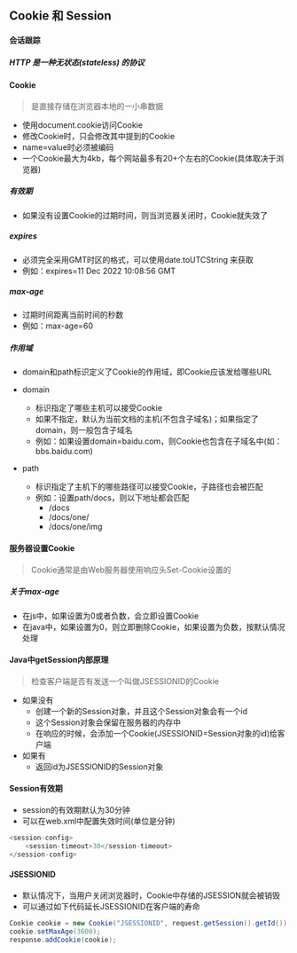 ## Cookie 和 Session

#### 会话跟踪

##### HTTP 是一种无状态(stateless) 的协议


#### Cookie

> 是直接存储在浏览器本地的一小串数据

* 使用document.cookie访问Cookie
* 修改Cookie时，只会修改其中提到的Cookie
* name=value时必须被编码
* 一个Cookie最大为4kb，每个网站最多有20+个左右的Cookie(具体取决于浏览器)

##### 有效期

* 如果没有设置Cookie的过期时间，则当浏览器关闭时，Cookie就失效了

##### expires

* 必须完全采用GMT时区的格式，可以使用date.toUTCString 来获取
* 例如：expires=11 Dec 2022 10:08:56 GMT

##### max-age

* 过期时间距离当前时间的秒数
* 例如：max-age=60

##### 作用域

* domain和path标识定义了Cookie的作用域，即Cookie应该发给哪些URL
* domain
  * 标识指定了哪些主机可以接受Cookie
  * 如果不指定，默认为当前文档的主机(不包含子域名)；如果指定了domain，则一般包含子域名
  * 例如：如果设置domain=baidu.com，则Cookie也包含在子域名中(如：bbs.baidu.com)

* path
  * 标识指定了主机下的哪些路径可以接受Cookie，子路径也会被匹配
  * 例如：设置path/docs，则以下地址都会匹配
    - /docs
    - /docs/one/
    - /docs/one/img

#### 服务器设置Cookie

> Cookie通常是由Web服务器使用响应头Set-Cookie设置的

##### 关于max-age

* 在js中，如果设置为0或者负数，会立即设置Cookie
* 在java中，如果设置为0，则立即删除Cookie，如果设置为负数，按默认情况处理

#### Java中getSession内部原理

> 检查客户端是否有发送一个叫做JSESSIONID的Cookie

* 如果没有
  * 创建一个新的Session对象，并且这个Session对象会有一个id
  * 这个Session对象会保留在服务器的内存中
  * 在响应的时候，会添加一个Cookie(JSESSIONID=Session对象的id)给客户端
* 如果有
  * 返回id为JSESSIONID的Session对象

#### Session有效期

* session的有效期默认为30分钟
* 可以在web.xml中配置失效时间(单位是分钟)

```java
<session-config>
    <session-timeout>30</session-timeout>
</session-config>
```

#### JSESSIONID

* 默认情况下，当用户关闭浏览器时，Cookie中存储的JSESSION就会被销毁
* 可以通过如下代码延长JSESSIONID在客户端的寿命

```java
Cookie cookie = new Cookie("JSESSIONID", request.getSession().getId());
cookie.setMaxAge(3600);
response.addCookie(cookie);
```



